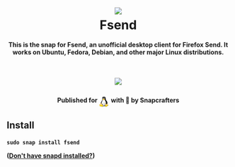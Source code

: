 <h1 align="center">
  <img src="https://user-images.githubusercontent.com/45159366/57434142-2269eb00-71ef-11e9-9bcc-a988639b611e.png">
  <br />
Fsend
</h1>

<p align="center"><b>This is the snap for Fsend, an unofficial desktop client for Firefox Send. It works on Ubuntu, Fedora, Debian, and other major Linux distributions. </p>

<!-- Uncomment and modify this when you are provided a build status badge
<p align="center">
<a href="https://build.snapcraft.io/user/snapcrafters/fork-and-rename-me"><img src="https://build.snapcraft.io/badge/snapcrafters/fork-and-rename-me.svg" alt="Snap Status"></a>
</p>
-->

<h1 align="center">
  <img src="https://user-images.githubusercontent.com/45159366/57434145-239b1800-71ef-11e9-8825-a8ae3dce8d81.png">
  <br />
</h1>

<p align="center">Published for <img src="https://raw.githubusercontent.com/anythingcodes/slack-emoji-for-techies/gh-pages/emoji/tux.png" align="top" width="24" /> with 💝 by Snapcrafters</p>

## Install

    sudo snap install fsend

([Don't have snapd installed?](https://snapcraft.io/docs/core/install))

